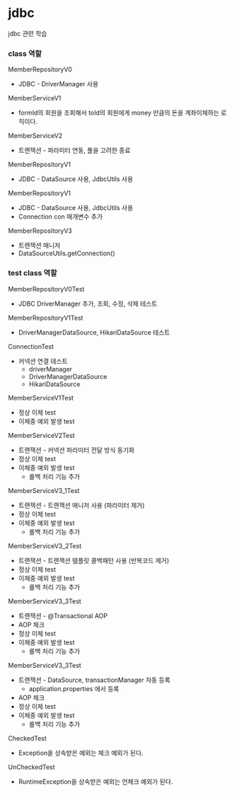 # jdbc
jdbc 관련 학습

### class 역할
MemberRepositoryV0
* JDBC - DriverManager 사용

MemberServiceV1
* formId의 회원을 조회해서 toId의 회원에게 money 만큼의 돈을 계좌이체하는 로직이다.

MemberServiceV2
* 트랜잭션 - 파라미터 연동, 풀을 고려한 종료

MemberRepositoryV1
* JDBC - DataSource 사용, JdbcUtils 사용

MemberRepositoryV1
* JDBC - DataSource 사용, JdbcUtils 사용
* Connection con 매개변수 추가

MemberRepositoryV3
* 트랜잭션 매니저
 * DataSourceUtils.getConnection()

### test class 역할
MemberRepositoryV0Test
* JDBC DriverManager 추가, 조회, 수정, 삭제 테스트

MemberRepositoryV1Test
* DriverManagerDataSource, HikariDataSource 테스트

ConnectionTest
* 커넥션 연결 테스트
  * driverManager
  * DriverManagerDataSource
  * HikariDataSource

MemberServiceV1Test
* 정상 이체 test
* 이체중 예외 발생 test

MemberServiceV2Test
* 트랜잭션 - 커넥션 파라미터 전달 방식 동기화
* 정상 이체 test
* 이체중 예외 발생 test
  * 롤백 처리 기능 추가

MemberServiceV3_1Test
* 트랜잭션 - 트랜잭션 매니저 사용 (파라미터 제거)
* 정상 이체 test
* 이체중 예외 발생 test
  * 롤백 처리 기능 추가

MemberServiceV3_2Test
* 트랜잭션 - 트랜잭션 템플릿 콜백패턴 사용 (반복코드 제거)
* 정상 이체 test
* 이체중 예외 발생 test
  * 롤백 처리 기능 추가

MemberServiceV3_3Test
* 트랜잭션 - @Transactional AOP
* AOP 체크
* 정상 이체 test
* 이체중 예외 발생 test
  * 롤백 처리 기능 추가

MemberServiceV3_3Test
* 트랜잭션 - DataSource, transactionManager 자동 등록
  * application.properties 에서 등록
* AOP 체크
* 정상 이체 test
* 이체중 예외 발생 test
  * 롤백 처리 기능 추가

CheckedTest
* Exception을 상속받은 예외는 체크 예외가 된다.

UnCheckedTest
* RuntimeException을 상속받은 예외는 언체크 예외가 된다.